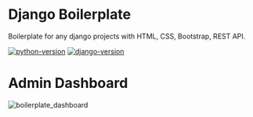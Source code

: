 # Django Boilerplate
Boilerplate for any django projects with HTML, CSS, Bootstrap, REST API.

[![python-version](https://img.shields.io/badge/Python-3.8.10-blue)](https://www.python.org/)
[![django-version](https://img.shields.io/badge/Django-4.0.3-green)](https://www.djangoproject.com/)

# Admin Dashboard
![boilerplate_dashboard](https://user-images.githubusercontent.com/39632170/162816361-623623d3-3cbc-4fef-9432-643443c13637.png)
